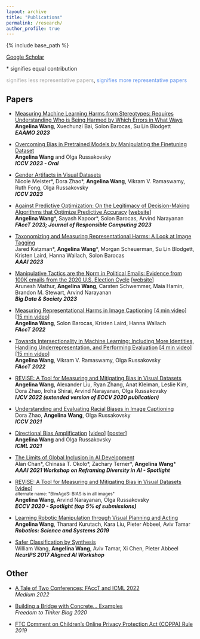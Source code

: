 ```yaml
---
layout: archive
title: "Publications"
permalink: /research/
author_profile: true
---
```


{% include base_path %}

<span style="color:CornflowerBlue">[Google Scholar](https://scholar.google.com/citations?user=cGemfcYAAAAJ&hl=en/)</span>

\* signifies equal contribution

<span style="color:#A9A9A9">signifies less representative papers</span>, <span style="color:CornflowerBlue">signifies more representative papers</span>

## Papers
- <span style="color:CornflowerBlue">[Measuring Machine Learning Harms from Stereotypes: Requires Understanding Who is Being Harmed by Which Errors in What Ways](https://angelina-wang.github.io/files/ml_stereotype_harm.pdf)</span>   
   **Angelina Wang**, Xuechunzi Bai, Solon Barocas, Su Lin Blodgett  
   ***EAAMO 2023***
  
- <span style="color:CornflowerBlue">[Overcoming Bias in Pretrained Models by Manipulating the Finetuning Dataset](https://arxiv.org/abs/2303.06167)</span>   
   **Angelina Wang** and Olga Russakovsky  
   ***ICCV 2023 - Oral***
 
- <span style="color:#A9A9A9">[Gender Artifacts in Visual Datasets](https://arxiv.org/abs/2206.09191)</span>   
   Nicole Meister\*, Dora Zhao\*, **Angelina Wang**, Vikram V. Ramaswamy, Ruth Fong, Olga Russakovsky  
   ***ICCV 2023***
   
- <span style="color:CornflowerBlue">[Against Predictive Optimization: On the Legitimacy of Decision-Making Algorithms that Optimize Predictive Accuracy](https://dl.acm.org/doi/abs/10.1145/3636509)</span> \[<span style="color:CornflowerBlue">[website](https://predictive-optimization.cs.princeton.edu/)</span>\]   
   **Angelina Wang**\*, Sayash Kapoor\*, Solon Barocas, Arvind Narayanan  
   ***FAccT 2023; Journal of Responsible Computing 2023***
 
- <span style="color:CornflowerBlue">[Taxonomizing and Measuring Representational Harms: A Look at Image Tagging](https://arxiv.org/abs/2305.01776)</span>   
   Jared Katzman\*, **Angelina Wang**\*, Morgan Scheuerman, Su Lin Blodgett, Kristen Laird, Hanna Wallach, Solon Barocas  
   ***AAAI 2023***
   
- <span style="color:#A9A9A9">[Manipulative Tactics are the Norm in Political Emails: Evidence from 100K emails from the 2020 U.S. Election Cycle](https://journals.sagepub.com/doi/10.1177/20539517221145371)</span> \[<span style="color:#A9A9A9">[website](https://electionemails2020.org/)</span>\]  
Arunesh Mathur, **Angelina Wang**, Carsten Schwemmer, Maia Hamin, Brandon M. Stewart, Arvind Narayanan  
***Big Data & Society 2023***

- <span style="color:CornflowerBlue">[Measuring Representational Harms in Image Captioning](https://arxiv.org/abs/2206.07173)</span> \[<span style="color:CornflowerBlue">[4 min video](https://www.youtube.com/watch?v=WJryYsn5D3o&list=PLXA0IWa3BpHm5zXqhB9rSTJ09TiFWyMo5&index=116)</span>\] \[<span style="color:CornflowerBlue">[15 min video](https://www.youtube.com/watch?v=P7rshiDQjDQ&list=PLXA0IWa3BpHmmS6AJN9n5Qf3ffG_eHZW0&index=116)</span>\]  
   **Angelina Wang**, Solon Barocas, Kristen Laird, Hanna Wallach  
   ***FAccT 2022***

- <span style="color:CornflowerBlue">[Towards Intersectionality in Machine Learning: Including More Identities, Handling Underrepresentation, and Performing Evaluation](https://arxiv.org/abs/2205.04610)</span> \[<span style="color:CornflowerBlue">[4 min video](https://www.youtube.com/watch?v=BkBdUK3JMXI&list=PLXA0IWa3BpHm5zXqhB9rSTJ09TiFWyMo5&index=118)</span>\] \[<span style="color:CornflowerBlue">[15 min video](https://www.youtube.com/watch?v=wO-PIUAYMYQ&list=PLXA0IWa3BpHmmS6AJN9n5Qf3ffG_eHZW0&index=119)</span>\]  
   **Angelina Wang**, Vikram V. Ramaswamy, Olga Russakovsky  
   ***FAccT 2022***

- <span style="color:CornflowerBlue">[REVISE: A Tool for Measuring and Mitigating Bias in Visual Datasets](https://rdcu.be/cObwT)</span>  
**Angelina Wang**, Alexander Liu, Ryan Zhang, Anat Kleiman, Leslie Kim, Dora Zhao, Iroha Shirai, Arvind Narayanan, Olga Russakovsky  
***IJCV 2022 (extended version of ECCV 2020 publication)***

- <span style="color:#A9A9A9">[Understanding and Evaluating Racial Biases in Image Captioning](https://arxiv.org/abs/2106.08503)</span>  
   Dora Zhao, **Angelina Wang**, Olga Russakovsky  
   ***ICCV 2021***

- <span style="color:CornflowerBlue">[Directional Bias Amplification](https://arxiv.org/abs/2102.12594)</span> \[<span style="color:CornflowerBlue">[video](https://icml.cc/virtual/2021/poster/10553)</span>\] \[<span style="color:CornflowerBlue">[poster](https://docs.google.com/drawings/d/1Ed9L8t-ARv1e7wOMX8QbKsHpu4kqi866ywakUcRWN-k/edit?usp=sharing)</span>\]  
   **Angelina Wang** and Olga Russakovsky  
   ***ICML 2021***

- <span style="color:CornflowerBlue">[The Limits of Global Inclusion in AI Development](https://arxiv.org/abs/2102.01265)</span>  
   Alan Chan\*, Chinasa T. Okolo\*, Zachary Terner\*, **Angelina Wang**\*  
   ***AAAI 2021 Workshop on Reframing Diversity in AI - Spotlight***

- <span style="color:#A9A9A9">[REVISE: A Tool for Measuring and Mitigating Bias in Visual Datasets](https://arxiv.org/abs/2004.07999v3)</span> \[<span style="color:#A9A9A9">[video](https://www.youtube.com/watch?v=PkbXhM5BlSM)</span>\]  
<sup>alternate name: "BImAgeS: BIAS is in all images"</sup>  
**Angelina Wang**, Arvind Narayanan, Olga Russakovsky  
***ECCV 2020 - Spotlight (top 5% of submissions)***

- <span style="color:#A9A9A9">[Learning Robotic Manipulation through Visual Planning and Acting](https://arxiv.org/abs/1905.04411)</span>  
**Angelina Wang**, Thanard Kurutach, Kara Liu, Pieter Abbeel, Aviv Tamar  
***Robotics: Science and Systems 2019***

- <span style="color:#A9A9A9">[Safer Classification by Synthesis](https://arxiv.org/abs/1711.08534)</span>  
William Wang, **Angelina Wang**, Aviv Tamar, Xi Chen, Pieter Abbeel  
***NeurIPS 2017 Aligned AI Workshop***

## Other
- <span style="color:CornflowerBlue">[A Tale of Two Conferences: FAccT and ICML 2022](https://medium.com/@angelinaaa/a-tale-of-two-conferences-facct-and-icml-2022-a9b4eaa6cf17)</span>  
*Medium 2022*

- <span style="color:CornflowerBlue">[Building a Bridge with Concrete... Examples](https://freedom-to-tinker.com/2020/03/23/building-a-bridge-with-concrete-examples/)</span>  
*Freedom to Tinker Blog 2020*

- <span style="color:CornflowerBlue">[FTC Comment on Children’s Online Privacy Protection Act (COPPA) Rule](/files/coppa_comment.pdf)</span>  
*2019*



<!--   * NeurIPS 2018 workshops
    * Oral Presentations: Deep RL (9% acceptance); Modeling the Physical World: Learning, Perception, and Control (5% acceptance)
    * Poster Presentations: Causal Learning; Infer2Control -->
<!-- 
## CapsLock

Outfitted a Generative Adversarial Network with the discriminator component composed of a Capsule Net. Created as a final project during Spring 2018 offering of CS194-129: Designing, Visualizing, and Understanding Deep Neural Networks, blog located [*here*](https://franklinrice.github.io/cs194-capsule-gan/).

## Work Hard Pay Hard

Built a chrome extension that allows you to designate certain websites that you are trying to avoid during a productive work session so that you will donate a specified amount of money to a charity of your choice if you visit the banned website. Now available in the chrome store. Created during UC Davis's Hackathon under the team name HackDavisToBits.

## Pairings

Developed a modified version of the Stable Marriage Algorithm that works even when each member doesn't rank every other member. Reads from and writes to a Google Sheet using the API.

## High School Physics Video
Purely here for your entertainment and cringing. [*Link*](https://www.youtube.com/watch?v=gJOh3IPAo3c) -->


